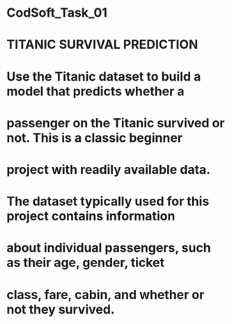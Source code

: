 # CodSoft_Task_01
# TITANIC SURVIVAL PREDICTION
# Use the Titanic dataset to build a model that predicts whether a
# passenger on the Titanic survived or not. This is a classic beginner
# project with readily available data.
# The dataset typically used for this project contains information
# about individual passengers, such as their age, gender, ticket
# class, fare, cabin, and whether or not they survived.
